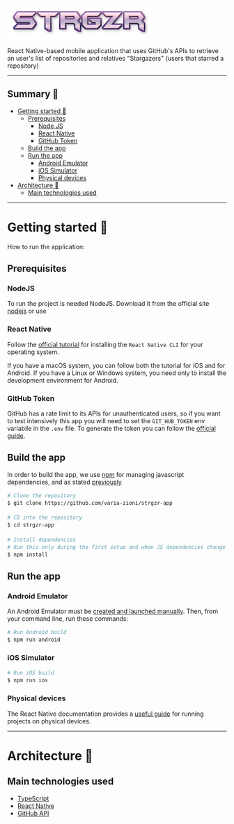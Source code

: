 ![strgzr](./src/assets/appTitle.png)

React Native-based mobile application that uses GitHub's APIs to retrieve an user's list of repositories and relatives "Stargazers" (users that starred a repository) 

---
## Summary 📖

- [Getting started 🚀](#getting-started-🚀)
    * [Prerequisites](#prerequisites)
        + [Node JS](#nodejs)
        + [React Native](#react-native)
        + [GitHub Token](#github-token)
    * [Build the app](#build-the-app)
    * [Run the app](#run-the-app)
        + [Android Emulator](#android-emulator)
        + [iOS Simulator](#ios-simulator)
        + [Physical devices](#physical-devices)
- [Architecture 🗼](#architecture-🗼)
    * [Main technologies used](#main-technologies-used)

---

# Getting started 🚀

How to run the application:

## Prerequisites

### NodeJS
To run the project is needed NodeJS.
Download it from the official site [nodejs](https://nodejs.org/en/download) or use 

### React Native
Follow the [official tutorial](https://reactnative.dev/docs/environment-setup?guide=native) for installing the `React Native CLI` for your operating system.

If you have a macOS system, you can follow both the tutorial for iOS and for Android. If you have a Linux or Windows system, you need only to install the development environment for Android.

### GitHub Token
GitHub has a rate limit to its APIs for unauthenticated users, so if you want to test intensively this app you will need to set the `GIT_HUB_TOKEN` env variabile in the `.env` file.
To generate the token you can follow the [official guide](https://docs.github.com/en/authentication/keeping-your-account-and-data-secure/managing-your-personal-access-tokens#creating-a-fine-grained-personal-access-token).

## Build the app
In order to build the app, we use [npm](https://www.npmjs.com/) for managing javascript dependencies, and as stated [previously](#nodeJS)
```bash
# Clone the repository
$ git clone https://github.com/varia-zioni/strgzr-app

# CD into the repository
$ cd strgzr-app

# Install dependencies 
# Run this only during the first setup and when JS dependencies change
$ npm install
```

## Run the app
### Android Emulator
An Android Emulator must be [created and launched manually](https://developer.android.com/studio/run/managing-avds).
Then, from your command line, run these commands:
```bash
# Run Android build
$ npm run android
```
### iOS Simulator
```bash
# Run iOS build
$ npm run ios
```
### Physical devices
The React Native documentation provides a [useful guide](https://reactnative.dev/docs/running-on-device) for running projects on physical devices.

---

# Architecture 🗼
## Main technologies used

* [TypeScript](https://www.typescriptlang.org/)
* [React Native](https://facebook.github.io/react-native)
* [GitHub API](https://docs.github.com/en/rest)